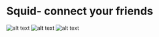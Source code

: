 # Squid- connect your friends

![alt text](https://i.ibb.co/bKwTSkB/Squid-2.png)
![alt text](https://i.ibb.co/H48b4M7/Squid.png)
![alt text](https://i.ibb.co/6w9bdYK/Squid-1.png)